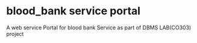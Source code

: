 # blood_bank service portal

A web service Portal for blood bank Service as part of DBMS LAB(CO303) project



